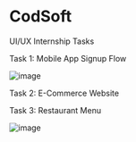 # CodSoft
UI/UX Internship Tasks

Task 1: Mobile App Signup Flow

![image](https://github.com/seenskruti/CodSoft/assets/149509817/6b3e50eb-c4b5-43fe-91d9-c7b3f810fb47)


Task 2: E-Commerce Website



Task 3: Restaurant Menu

![image](https://github.com/seenskruti/CodSoft/assets/149509817/ce201eaf-2ee0-4f0e-8994-6b3086c5c73e)
